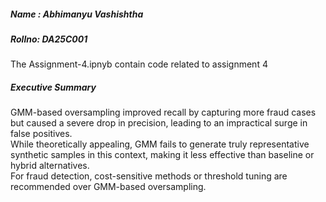 ##### Name : Abhimanyu Vashishtha
##### Rollno: DA25C001
The Assignment-4.ipnyb contain code related to assignment 4  
##### Executive Summary  

GMM-based oversampling improved recall by capturing more fraud cases but caused a severe drop in precision, leading to an impractical surge in false positives.  
While theoretically appealing, GMM fails to generate truly representative synthetic samples in this context, making it less effective than baseline or hybrid alternatives.  
For fraud detection, cost-sensitive methods or threshold tuning are recommended over GMM-based oversampling.  
